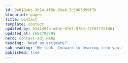 ```yaml
---
id: 9a818abc-3b1a-4f8e-89e0-3c1905d99f7b
blueprint: pages
title: Contact
template: contact
updated_by: b141494b-e83e-47e7-9764-f2f9777af861
updated_at: 1662785385
hero: contact-adj.webp
heading: 'Need an estimate?'
sub_heading: 'We look  forward to hearing from you.'
published: true
---
```

